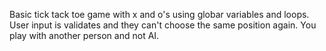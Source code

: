 Basic tick tack toe game with x and o's using globar variables and loops. 
User input is validates and they can't choose the same position again. 
You play with another person and not AI.